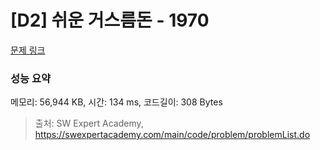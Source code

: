 # [D2] 쉬운 거스름돈 - 1970 

[문제 링크](https://swexpertacademy.com/main/code/problem/problemDetail.do?contestProbId=AV5PsIl6AXIDFAUq) 

### 성능 요약

메모리: 56,944 KB, 시간: 134 ms, 코드길이: 308 Bytes



> 출처: SW Expert Academy, https://swexpertacademy.com/main/code/problem/problemList.do